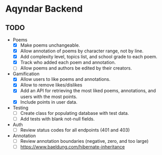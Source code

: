 # Aqyndar Backend

## TODO

- Poems
    - [x] Make poems unchangeable.
    - [x] Allow annotation of poems by character range, not by line.
    - [x] Add complexity level, topics list, and school grade to each poem.
    - [x] Track who added each poem and annotation.
    - [ ] Allow poems and authors be edited by their creators.
- Gamification
    - [x] Allow users to like poems and annotations.
    - [x] Allow to remove likes/dislikes
    - [x] Add an API for retrieving the most liked poems, annotations, and users with the most points.
    - [x] Include points in user data.
- Testing
    - [ ] Create class for populating database with test data.
    - [ ] Add tests with blank not-null fields.
- Auth
    - [ ] Review status codes for all endpoints (401 and 403)
- Annotation
    - [ ] Review annotation boundaries (negative, zero, and too large)
    - [ ] https://www.baeldung.com/hibernate-inheritance